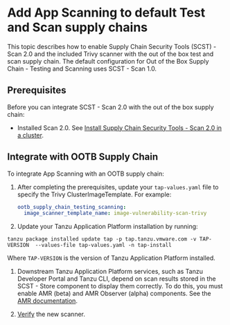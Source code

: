 # Add App Scanning to default Test and Scan supply chains

This topic describes how to enable Supply Chain Security Tools (SCST) - Scan 2.0
and the included Trivy scanner with the out of the box test and scan supply
chain. The default configuration for Out of the Box Supply Chain - Testing and
Scanning uses SCST - Scan 1.0.

## <a id="prerequisites"></a> Prerequisites

Before you can integrate SCST - Scan 2.0 with the out of the box supply chain:

- Installed Scan 2.0. See [Install Supply Chain Security Tools - Scan 2.0 in a cluster](./install-app-scanning.hbs.md).

## <a id="integration-supply-chain"></a> Integrate with OOTB Supply Chain

To integrate App Scanning with an OOTB supply chain:

1. After completing the prerequisites, update your `tap-values.yaml` file to specify the Trivy ClusterImageTemplate. For example:

    ```yaml
    ootb_supply_chain_testing_scanning:
      image_scanner_template_name: image-vulnerability-scan-trivy
    ```

1. Update your Tanzu Application Platform installation by running:

  ```console
  tanzu package installed update tap -p tap.tanzu.vmware.com -v TAP-VERSION  --values-file tap-values.yaml -n tap-install
  ```

  Where `TAP-VERSION` is the version of Tanzu Application Platform installed.

1. Downstream Tanzu Application Platform services, such as Tanzu Developer Portal and Tanzu CLI, depend on scan results stored in the SCST - Store component to display them correctly. To do this, you must enable AMR (beta) and AMR Observer (alpha) components. See the [AMR documentation](../scst-store/amr/install-amr-observer.hbs.md).

2. [Verify](./verify-app-scanning-supply-chain.hbs.md) the new scanner.
